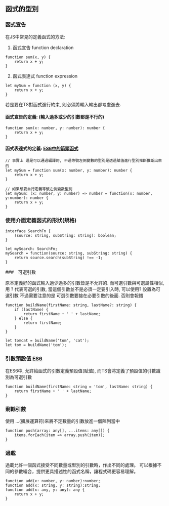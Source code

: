 ## 函式的型別

### 函式宣告

在JS中常見的定義函式的方法:

1. 函式宣告 function declaration
```
function sum(x, y) {
    return x + y;
}
```

2. 函式表達式 function expression
```
let mySum = function (x, y) {
    return x + y;
}
```

若是要在TS對函式進行約束, 則必須將輸入輸出都考慮進去.

#### 函式宣告的定義: (輸入過多或少的引數都是不行的)
```
function sum(x: number, y: number): number {
    return x + y;
}
```

#### 函式表達式的定義: [ES6中的箭頭函式](https://es6.ruanyifeng.com/#docs/function#%E7%AE%AD%E9%A0%AD%E5%87%BD%E5%BC%8F)
```
// 事實上 這是可以通過編譯的, 不過等號左側變數的型別是透過賦值進行型別推斷推斷出來的
let mySum = function sum(x: number, y: number): number {
    return x + y;
}

// 如果想要自行定義等號左側變數型別
let mySum: (x: number, y: number) => number = function(x: number, y:number): number {
    return x + y;
}
```

### 使用介面定義函式的形狀(規格)

```
interface SearchFn {
    (source: string, subString: string): boolean;
}

let mySearch: SearchFn;
mySearch = function(source: string, subString: string) {
    return source.search(subString) !== -1;
}
```

###　可選引數

原本定義好的函式輸入過少過多的引數皆是不允許的.
而可選引數與可選屬性相似, 用 ? 代表可選的引數,
當這個引數並不是必須一定要引入時, 可以使用? 設置為可選引數
不過需要注意的是 可選引數要接在必要引數的後面. 否則會報錯
```
function buildName(firstName: string, lastName?: string) {
    if (lastName) {
        return firstName + ' ' + lastName;
    } else {
        return firstName;
    }
}

let tomcat = buildName('tom', 'cat');
let tom = buildName('tom');
```

### 引數預設值 [ES6](https://es6.ruanyifeng.com/#docs/function#%E5%87%BD%E5%BC%8F%E5%BC%95%E6%95%B8%E7%9A%84%E9%A0%90%E8%A8%AD%E5%80%BC)

在ES6中, 允許給函式的引數定義預設值(賦值), 而TS會將定義了預設值的引數識別為可選引數

```
function buildName(firstName: string = 'tom', lastName: string) {
    return firstName + ' ' + lastName;
}
```

### 剩餘引數

使用 ...(擴展運算符)來將不定數量的引數放進一個陣列當中

```
function push(array: any[], ...items: any[]) {
    items.forEach(item => array.push(item));
}
```

### 過載

過載允許一個函式接受不同數量或型別的引數時，作出不同的處理。
可以根據不同的參數組合，提供更具描述性的函式名稱，讓程式碼更容易理解。

```
function add(x: number, y: number):number;
function add(x: string, y: string):string;
function add(x: any, y: any): any {
    return x + y;
}
```